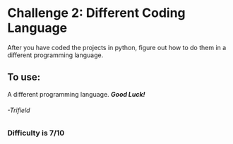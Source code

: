 # Challenge 2: Different Coding Language
After you have coded the projects in python, figure out how to do them in a different programming language.
## To use:
A different programming language. _**Good Luck!**_
###### -Trifield
### Difficulty is 7/10
